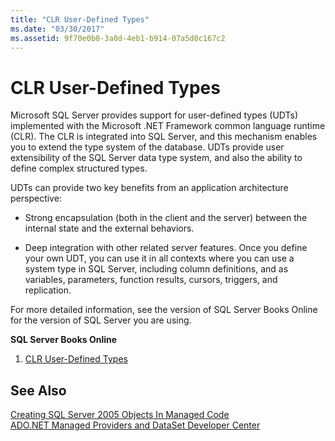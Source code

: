 ```yaml
---
title: "CLR User-Defined Types"
ms.date: "03/30/2017"
ms.assetid: 9f70e0b0-3a0d-4eb1-b914-07a5d0c167c2
---
```

# CLR User-Defined Types
Microsoft SQL Server provides support for user-defined types (UDTs) implemented with the Microsoft .NET Framework common language runtime (CLR). The CLR is integrated into SQL Server, and this mechanism enables you to extend the type system of the database. UDTs provide user extensibility of the SQL Server data type system, and also the ability to define complex structured types.  
  
 UDTs can provide two key benefits from an application architecture perspective:  
  
-   Strong encapsulation (both in the client and the server) between the internal state and the external behaviors.  
  
-   Deep integration with other related server features. Once you define your own UDT, you can use it in all contexts where you can use a system type in SQL Server, including column definitions, and as variables, parameters, function results, cursors, triggers, and replication.  
  
 For more detailed information, see the version of SQL Server Books Online for the version of SQL Server you are using.  
  
 **SQL Server Books Online**  
  
1.  [CLR User-Defined Types](http://go.microsoft.com/fwlink/?LinkId=98366)  
  
## See Also  
 [Creating SQL Server 2005 Objects In Managed Code](http://msdn.microsoft.com/library/5358a825-e19b-49aa-8214-674ce5fed1da)  
 [ADO.NET Managed Providers and DataSet Developer Center](http://go.microsoft.com/fwlink/?LinkId=217917)
